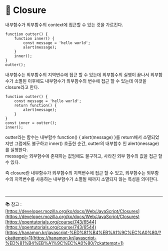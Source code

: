 # 🔑 Closure

내부함수가 외부함수의 context에 접근할 수 있는 것을 가르킨다.<br>

```
function outter() {
    function inner() {
        const message = 'hello world';
        alert(message);
    }
    inner();
}
outter();
```

내부함수는 외부함수의 지역변수에 접근 할 수 있는데 외부함수의 실행이 끝나서 외부함수가 소멸된 이후에도 내부함수가 외부함수의 변수에 접근 할 수 있는데 이것을 closure라고 한다.

```
function outter() {
    const message = 'hello world';
    return function() {        
        alert(message);
    }
}
const inner = outter();
inner();
```

outter라는 함수는 내부함수 function() { alert(message) }를 return해서 소멸되었지만 그럼에도 불구하고 inner() 호출한 순간, outter의 내부함수 인 alert(message)를 실행한다.<br>
message는 외부함수에 존재하는 값임에도 불구하고, 사라진 외부 함수의 값을 접근 할 수 있다.<br>

즉 closure란 내부함수가 외부함수의 지역변수에 접근 할 수 있고, 외부함수는 외부함수의 지역변수를 사용하는 내부함수가 소멸될 때까지 소멸되지 않는 특성을 의미한다.

<br>

---

📚 참고 : <br>
[https://developer.mozilla.org/ko/docs/Web/JavaScript/Closures](https://developer.mozilla.org/ko/docs/Web/JavaScript/Closures)
<br>
[https://opentutorials.org/course/743/6544](https://opentutorials.org/course/743/6544)
<br>
[https://hanamon.kr/javascript-%ED%81%B4%EB%A1%9C%EC%A0%80/?ckattempt=1](https://hanamon.kr/javascript-%ED%81%B4%EB%A1%9C%EC%A0%80/?ckattempt=1)
